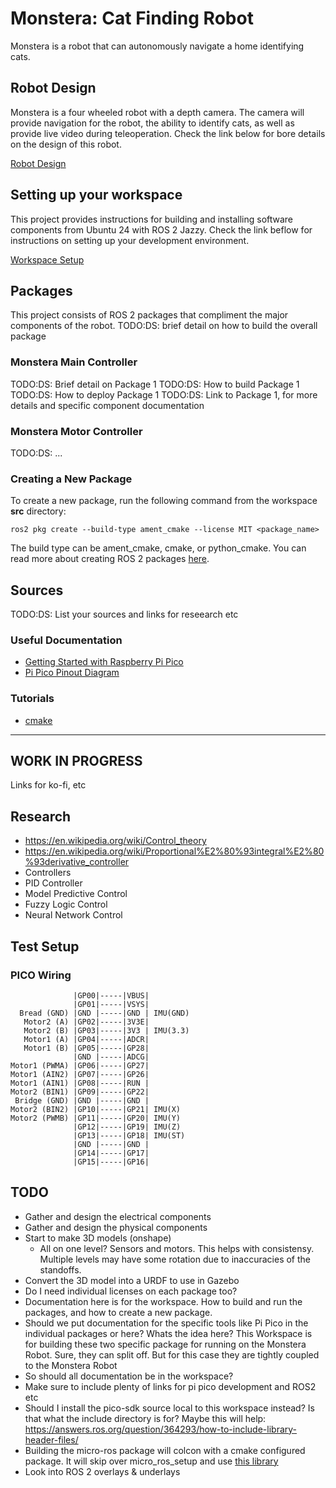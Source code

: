 # Monstera: Cat Finding Robot
Monstera is a robot that can autonomously navigate a home identifying cats.

## Robot Design
Monstera is a four wheeled robot with a depth camera. The camera will provide navigation for the robot, the ability to identify cats, as well as provide live video during teleoperation. Check the link below for bore details on the design of this robot.

[Robot Design](doc/robot_design.md)

## Setting up your workspace
This project provides instructions for building and installing software components from Ubuntu 24 with ROS 2 Jazzy. Check the link beflow for instructions on setting up your development environment.

[Workspace Setup](doc/workspace_setup.md)

## Packages
This project consists of ROS 2 packages that compliment the major components of the robot. 
TODO:DS: brief detail on how to build the overall package

### Monstera Main Controller
TODO:DS: Brief detail on Package 1
TODO:DS: How to build Package 1
TODO:DS: How to deploy Package 1
TODO:DS: Link to Package 1, for more details and specific component documentation

### Monstera Motor Controller
TODO:DS: ...

### Creating a New Package
To create a new package, run the following command from the workspace **src** directory:

```
ros2 pkg create --build-type ament_cmake --license MIT <package_name>
```

The build type can be ament_cmake, cmake, or python_cmake. You can read more about creating ROS 2 packages [here](https://docs.ros.org/en/jazzy/Tutorials/Beginner-Client-Libraries/Creating-Your-First-ROS2-Package.html#create-a-package).

## Sources
TODO:DS: List your sources and links for reseearch etc

### Useful Documentation
- [Getting Started with Raspberry Pi Pico](https://datasheets.raspberrypi.com/pico/getting-started-with-pico.pdf)
- [Pi Pico Pinout Diagram](https://pico.pinout.xyz/)

### Tutorials
- [cmake](https://cmake.org/cmake/help/latest/guide/tutorial/index.html)


---
WORK IN PROGRESS
---

Links for ko-fi, etc



## Research
- https://en.wikipedia.org/wiki/Control_theory
- https://en.wikipedia.org/wiki/Proportional%E2%80%93integral%E2%80%93derivative_controller
- Controllers
- PID Controller
- Model Predictive Control
- Fuzzy Logic Control
- Neural Network Control

## Test Setup
### PICO Wiring
```
              |GP00|-----|VBUS|
              |GP01|-----|VSYS|
  Bread (GND) |GND |-----|GND | IMU(GND)
   Motor2 (A) |GP02|-----|3V3E|
   Motor2 (B) |GP03|-----|3V3 | IMU(3.3)
   Motor1 (A) |GP04|-----|ADCR|
   Motor1 (B) |GP05|-----|GP28|
              |GND |-----|ADCG|
Motor1 (PWMA) |GP06|-----|GP27|
Motor1 (AIN2) |GP07|-----|GP26|
Motor1 (AIN1) |GP08|-----|RUN |
Motor2 (BIN1) |GP09|-----|GP22|
 Bridge (GND) |GND |-----|GND |
Motor2 (BIN2) |GP10|-----|GP21| IMU(X)
Motor2 (PWMB) |GP11|-----|GP20| IMU(Y)
              |GP12|-----|GP19| IMU(Z)
              |GP13|-----|GP18| IMU(ST)
              |GND |-----|GND |
              |GP14|-----|GP17|
              |GP15|-----|GP16|
```

## TODO
- Gather and design the electrical components
- Gather and design the physical components
- Start to make 3D models (onshape)
    - All on one level? Sensors and motors. This helps with consistensy. Multiple levels may have some rotation due to inaccuracies of the standoffs.
- Convert the 3D model into a URDF to use in Gazebo
- Do I need individual licenses on each package too?
- Documentation here is for the workspace. How to build and run the packages, and how to create a new package.
- Should we put documentation for the specific tools like Pi Pico in the individual packages or here? Whats the idea here? This Workspace is for building these two specific package for running on the Monstera Robot. Sure, they can split off. But for this case they are tightly coupled to the Monstera Robot
- So should all documentation be in the workspace?
- Make sure to include plenty of links for pi pico development and ROS2 etc
- Should I install the pico-sdk source local to this workspace instead? Is that what the include directory is for? Maybe this will help: https://answers.ros.org/question/364293/how-to-include-library-header-files/
- Building the micro-ros package will colcon with a cmake configured package. It will skip over micro_ros_setup and use [this library](https://github.com/micro-ROS/micro_ros_raspberrypi_pico_sdk)
- Look into ROS 2 overlays & underlays